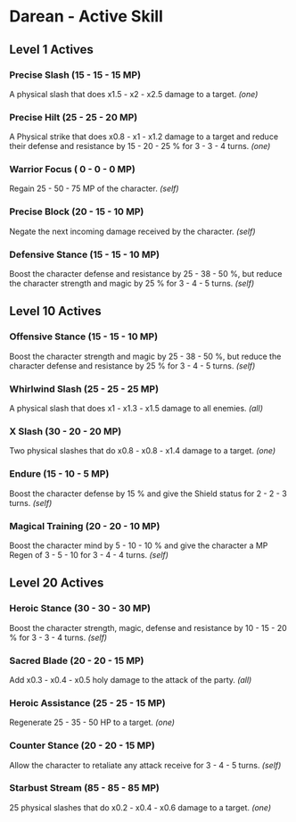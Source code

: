 # Darean - Active Skill

## Level 1 Actives

### Precise Slash (15 - 15 - 15 MP)

A physical slash that does x1.5 - x2 - x2.5 damage to a target. *(one)*

### Precise Hilt (25 - 25 - 20 MP)

A Physical strike that does x0.8 - x1 - x1.2 damage to a target and reduce their defense and resistance by 15 - 20 - 25 % for 3 - 3 - 4 turns. *(one)*

### Warrior Focus ( 0 - 0 - 0 MP)

Regain 25 - 50 - 75 MP of the character. *(self)*

### Precise Block (20 - 15 - 10 MP)

Negate the next incoming damage received by the character. *(self)*

### Defensive Stance (15 - 15 - 10 MP)

Boost the character defense and resistance by 25 - 38 - 50 %, but reduce the character strength and magic by 25 % for 3 - 4 - 5 turns. *(self)*

## Level 10 Actives

### Offensive Stance (15 - 15 - 10 MP)

Boost the character strength and magic by 25 - 38 - 50 %, but reduce the character defense and resistance by 25 % for 3 - 4 - 5 turns. *(self)*

### Whirlwind Slash (25 - 25 - 25 MP)

A physical slash that does x1 - x1.3 - x1.5 damage to all enemies. *(all)*

### X Slash (30 - 20 - 20 MP)

Two physical slashes that do x0.8 - x0.8 - x1.4 damage to a target. *(one)*

### Endure (15 - 10 - 5 MP)

Boost the character defense by 15 % and give the Shield status for 2 - 2 - 3 turns. *(self)*

### Magical Training (20 - 20 - 10 MP)

Boost the character mind by 5 - 10 - 10 % and give the character a MP Regen of 3 - 5 - 10 for 3 - 4 - 4 turns. *(self)*

## Level 20 Actives

### Heroic Stance (30 - 30 - 30 MP)

Boost the character strength, magic, defense and resistance by 10 - 15 - 20 % for 3 - 3 - 4 turns. *(self)*

### Sacred Blade (20 - 20 - 15 MP)

Add x0.3 - x0.4 - x0.5 holy damage to the attack of the party. *(all)*

### Heroic Assistance (25 - 25 - 15 MP)

Regenerate 25 - 35 - 50 HP to a target. *(one)*

### Counter Stance (20 - 20 - 15 MP)

Allow the character to retaliate any attack receive for 3 - 4 - 5 turns. *(self)*

### Starbust Stream (85 - 85 - 85 MP)

25 physical slashes that do x0.2 - x0.4 - x0.6 damage to a target. *(one)*
